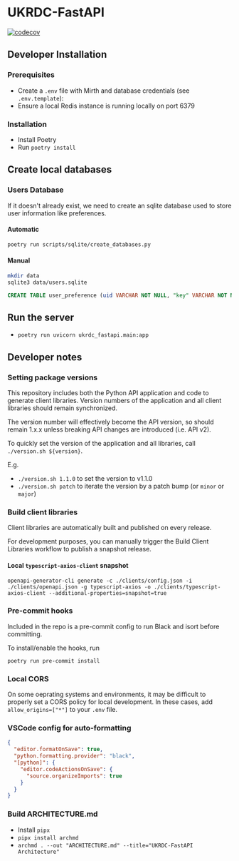 # UKRDC-FastAPI

[![codecov](https://codecov.io/gh/renalreg/ukrdc-fastapi/branch/main/graph/badge.svg?token=5GYR8M6G1W)](https://codecov.io/gh/renalreg/ukrdc-fastapi)

## Developer Installation

### Prerequisites

- Create a `.env` file with Mirth and database credentials (see `.env.template`):
- Ensure a local Redis instance is running locally on port 6379

### Installation

- Install Poetry
- Run `poetry install`

## Create local databases

### Users Database

If it doesn't already exist, we need to create an sqlite database used to store user information like preferences.

#### Automatic

```bash
poetry run scripts/sqlite/create_databases.py
```

#### Manual

```bash
mkdir data
sqlite3 data/users.sqlite
```

```sql
CREATE TABLE user_preference (uid VARCHAR NOT NULL, "key" VARCHAR NOT NULL, val JSON, PRIMARY KEY (uid, "key"));
```

## Run the server

- `poetry run uvicorn ukrdc_fastapi.main:app`


## Developer notes

### Setting package versions

This repository includes both the Python API application and code to generate client libraries.
Version numbers of the application and all client libraries should remain synchronized.

The version number will effectively become the API version,
so should remain 1.x.x unless breaking API changes are introduced (i.e. API v2).

To quickly set the version of the application and all libraries, call `./version.sh ${version}`.

E.g.

- `./version.sh 1.1.0` to set the version to v1.1.0
- `./version.sh patch` to iterate the version by a patch bump (or `minor` or `major`)

### Build client libraries

Client libraries are automatically built and published on every release.

For development purposes, you can manually trigger the Build Client Libraries workflow to publish a snapshot release.

#### Local `typescript-axios-client` snapshot

`openapi-generator-cli generate -c ./clients/config.json -i ./clients/openapi.json -g typescript-axios -o ./clients/typescript-axios-client --additional-properties=snapshot=true`

### Pre-commit hooks

Included in the repo is a pre-commit config to run Black and isort before committing.

To install/enable the hooks, run

```
poetry run pre-commit install
```

### Local CORS

On some oeprating systems and environments, it may be difficult to properly set a CORS policy for local development. In these cases, add `allow_origins=["*"]` to your `.env` file.

### VSCode config for auto-formatting

```json
{
  "editor.formatOnSave": true,
  "python.formatting.provider": "black",
  "[python]": {
    "editor.codeActionsOnSave": {
      "source.organizeImports": true
    }
  }
}
```

### Build ARCHITECTURE.md

- Install `pipx`
- `pipx install archmd`
- `archmd . --out "ARCHITECTURE.md" --title="UKRDC-FastAPI Architecture"`
